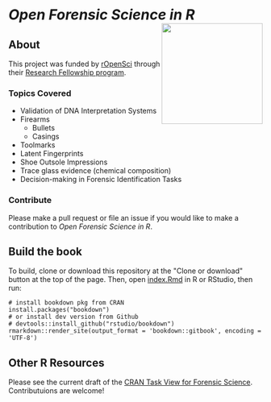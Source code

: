 # *Open Forensic Science in R* <img src="img/openforscir-hex.png" align="right" width="200" />

## About

This project was funded by [rOpenSci](https://ropensci.org/about/) through their [Research Fellowship program](https://ropensci.org/blog/2018/02/14/announcing-2018-ropensci-fellows/).

### Topics Covered

- Validation of DNA Interpretation Systems
- Firearms
    * Bullets
    * Casings
- Toolmarks
- Latent Fingerprints
- Shoe Outsole Impressions
- Trace glass evidence (chemical composition)
- Decision-making in Forensic Identification Tasks

### Contribute 

Please make a pull request or file an issue if you would like to make a contribution to *Open Forensic Science in R*.


## Build the book

To build, clone or download this repository at the "Clone or download" button at the top of the page. Then, open [index.Rmd](index.Rmd) in R or RStudio, then run:

```{r eval = FALSE}
# install bookdown pkg from CRAN
install.packages("bookdown")
# or install dev version from Github
# devtools::install_github("rstudio/bookdown")
rmarkdown::render_site(output_format = 'bookdown::gitbook', encoding = 'UTF-8')
```

## Other R Resources

Please see the current draft of the [CRAN Task View for Forensic Science](https://github.com/sctyner/ctv-forsci). Contributuions are welcome!
